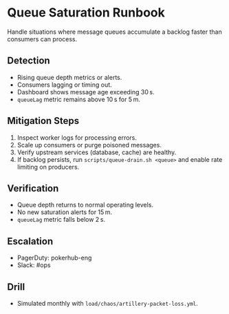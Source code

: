 # Queue Saturation Runbook

Handle situations where message queues accumulate a backlog faster than consumers can process.

## Detection
- Rising queue depth metrics or alerts.
- Consumers lagging or timing out.
- Dashboard shows message age exceeding 30 s.
- `queueLag` metric remains above 10 s for 5 m.

## Mitigation Steps
1. Inspect worker logs for processing errors.
2. Scale up consumers or purge poisoned messages.
3. Verify upstream services (database, cache) are healthy.
4. If backlog persists, run `scripts/queue-drain.sh <queue>` and enable rate limiting on producers.

## Verification
- Queue depth returns to normal operating levels.
- No new saturation alerts for 15 m.
- `queueLag` metric falls below 2 s.

## Escalation
- PagerDuty: pokerhub-eng
- Slack: #ops

## Drill
- Simulated monthly with `load/chaos/artillery-packet-loss.yml`.
